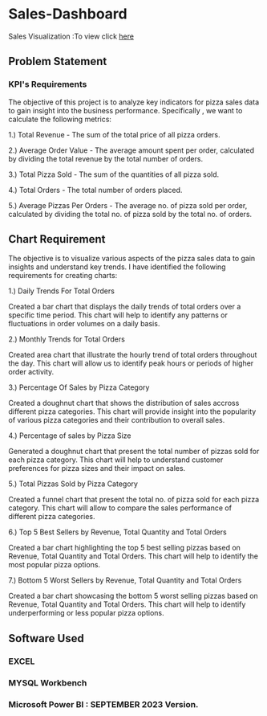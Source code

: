 # Sales-Dashboard
Sales Visualization :To view click [here](https://app.powerbi.com/view?r=eyJrIjoiMzZmNjk1ZmQtYWE4OS00MzUyLWFlNTUtMThiNmEwNDRhN2QyIiwidCI6ImRmODY3OWNkLWE4MGUtNDVkOC05OWFjLWM4M2VkN2ZmOTVhMCJ9)

## Problem Statement

### KPI's Requirements

The objective of this project is to analyze key indicators for pizza sales data to gain insight into the business performance. Specifically , we want to calculate the following metrics:

1.) Total Revenue - The sum of the total price of all pizza orders.

2.) Average Order Value - The average amount spent per order, calculated by dividing the total revenue by the total number of orders.

3.) Total Pizza Sold - The sum of the quantities of all pizza sold.

4.) Total Orders - The total number of orders placed.

5.) Average Pizzas Per Orders - The average no. of pizza sold per order, calculated by dividing the total no. of pizza sold by the total no. of orders.

## Chart Requirement

The objective is to visualize various aspects of the pizza sales data to gain insights and understand key trends. I have identified the following requirements for creating charts:

1.) Daily Trends For Total Orders

Created a bar chart that displays the daily trends of total orders over a specific time period. This chart will help to identify any patterns or fluctuations in order volumes on a daily basis.

2.) Monthly Trends for Total Orders

Created area chart that illustrate the hourly trend of total orders throughout the day. This chart will allow us to identify peak hours or periods of higher order activity.

3.) Percentage Of Sales by Pizza Category

Created a doughnut chart that shows the distribution of sales accross different pizza categories. This chart will provide insight into the popularity of various pizza categories and their contribution to overall sales.

4.) Percentage of sales by Pizza Size

Generated a doughnut chart that present the total number of pizzas sold for each pizza category. This chart will help to understand customer preferences for pizza sizes and their impact  on sales.

5.) Total Pizzas Sold by Pizza Category

Created a funnel chart that present the total no. of pizza sold for each pizza category. This chart will allow to compare the sales performance of different pizza categories.

6.) Top 5 Best Sellers by Revenue, Total Quantity and Total Orders

Created a bar chart highlighting the top 5 best selling pizzas based on Revenue, Total Quantity and Total Orders. This chart will help to identify the most popular pizza options.

7.) Bottom 5 Worst Sellers by Revenue, Total Quantity and Total Orders

Created a bar chart showcasing the bottom 5 worst selling pizzas based on Revenue, Total Quantity and Total Orders. This chart will help to identify underperforming or less popular pizza options.

## Software Used

### EXCEL
### MYSQL Workbench
### Microsoft Power BI : SEPTEMBER 2023 Version.
